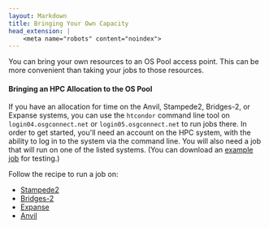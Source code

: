 ```yaml
---
layout: Markdown
title: Bringing Your Own Capacity
head_extension: |
    <meta name="robots" content="noindex">
---
```


You can bring your own resources to an OS Pool access point.  This can be more
convenient than taking your jobs to those resources.

#### Bringing an HPC Allocation to the OS Pool

If you have an allocation for time on the Anvil, Stampede2,
Bridges-2, or Expanse systems, you can use the `htcondor` command line
tool on `login04.osgconnect.net` or `login05.osgconnect.net` to run
jobs there.  In order to get started, you'll need an account on the HPC system,
with the ability to log in to the system via the command line.
You will also need a job that will run on one of the listed systems.
(You can download an [example job](example_job) for testing.)

Follow the recipe to run a job on:
- [Stampede2](stampede2)
- [Bridges-2](bridges2)
- [Expanse](expanse)
- [Anvil](anvil)
